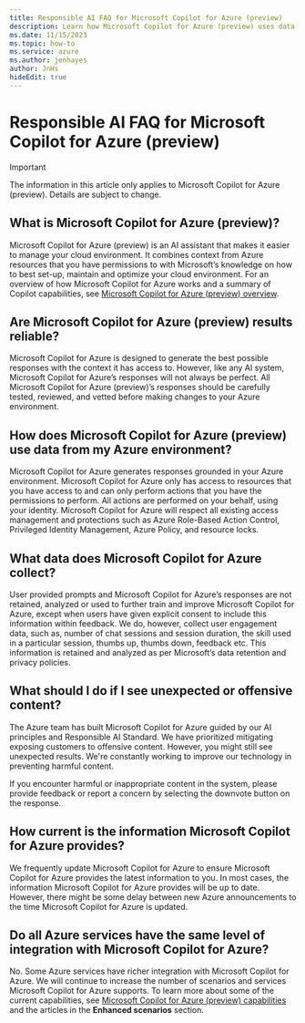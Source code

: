 ```yaml
---
title: Responsible AI FAQ for Microsoft Copilot for Azure (preview)
description: Learn how Microsoft Copilot for Azure (preview) uses data and what to expect.
ms.date: 11/15/2023
ms.topic: how-to
ms.service: azure
ms.author: jenhayes
author: JnHs
hideEdit: true
---
```


# Responsible AI FAQ for Microsoft Copilot for Azure (preview)

> [!IMPORTANT]
> The information in this article only applies to Microsoft Copilot for Azure (preview). Details are subject to change.

## What is Microsoft Copilot for Azure (preview)?

Microsoft Copilot for Azure (preview) is an AI assistant that makes it easier to manage your cloud environment. It combines context from Azure resources that you have permissions to with Microsoft’s knowledge on how to best set-up, maintain and optimize your cloud environment. For an overview of how Microsoft Copilot for Azure works and a summary of Copilot capabilities, see [Microsoft Copilot for Azure (preview) overview](overview.md).

## Are Microsoft Copilot for Azure (preview) results reliable?

Microsoft Copilot for Azure is designed to generate the best possible responses with the context it has access to. However, like any AI system, Microsoft Copilot for Azure’s responses will not always be perfect. All Microsoft Copilot for Azure (preview)’s responses should be carefully tested, reviewed, and vetted before making changes to your Azure environment.

## How does Microsoft Copilot for Azure (preview) use data from my Azure environment?

Microsoft Copilot for Azure generates responses grounded in your Azure environment. Microsoft Copilot for Azure only has access to resources that you have access to and can only perform actions that you have the permissions to perform. All actions are performed on your behalf, using your identity. Microsoft Copilot for Azure will respect all existing access management and protections such as Azure Role-Based Action Control, Privileged Identity Management, Azure Policy, and resource locks.

## What data does Microsoft Copilot for Azure collect?

User provided prompts and Microsoft Copilot for Azure’s responses are not retained, analyzed or used to further train and improve Microsoft Copilot for Azure, except when users have given explicit consent to include this information within feedback. We do, however, collect user engagement data, such as, number of chat sessions and session duration, the skill used in a particular session, thumbs up, thumbs down, feedback etc. This information is retained and analyzed as per Microsoft’s data retention and privacy policies.

## What should I do if I see unexpected or offensive content?

The Azure team has built Microsoft Copilot for Azure guided by our AI principles and Responsible AI Standard. We have prioritized mitigating exposing customers to offensive content. However, you might still see unexpected results. We're constantly working to improve our technology in preventing harmful content.

If you encounter harmful or inappropriate content in the system, please provide feedback or report a concern by selecting the downvote button on the response.

## How current is the information Microsoft Copilot for Azure provides?

We frequently update Microsoft Copilot for Azure to ensure Microsoft Copilot for Azure provides the latest information to you. In most cases, the information Microsoft Copilot for Azure provides will be up to date. However, there might be some delay between new Azure announcements to the time Microsoft Copilot for Azure is updated.

## Do all Azure services have the same level of integration with Microsoft Copilot for Azure?

No. Some Azure services have richer integration with Microsoft Copilot for Azure. We will continue to increase the number of scenarios and services Microsoft Copilot for Azure supports. To learn more about some of the current capabilities, see [Microsoft Copilot for Azure (preview) capabilities](capabilities.md) and the articles in the **Enhanced scenarios** section.